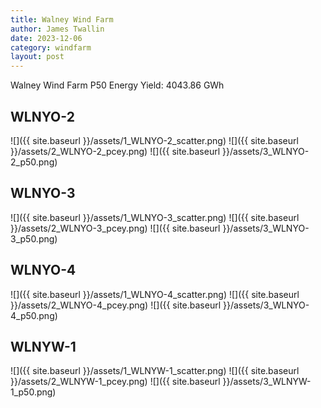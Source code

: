 ```yaml
---
title: Walney Wind Farm
author: James Twallin
date: 2023-12-06
category: windfarm
layout: post
---
```

Walney Wind Farm P50 Energy Yield: 4043.86 GWh

WLNYO-2
-------------
![]({{ site.baseurl }}/assets/1_WLNYO-2_scatter.png)
![]({{ site.baseurl }}/assets/2_WLNYO-2_pcey.png)
![]({{ site.baseurl }}/assets/3_WLNYO-2_p50.png)

WLNYO-3
-------------
![]({{ site.baseurl }}/assets/1_WLNYO-3_scatter.png)
![]({{ site.baseurl }}/assets/2_WLNYO-3_pcey.png)
![]({{ site.baseurl }}/assets/3_WLNYO-3_p50.png)

WLNYO-4
-------------
![]({{ site.baseurl }}/assets/1_WLNYO-4_scatter.png)
![]({{ site.baseurl }}/assets/2_WLNYO-4_pcey.png)
![]({{ site.baseurl }}/assets/3_WLNYO-4_p50.png)

WLNYW-1
-------------
![]({{ site.baseurl }}/assets/1_WLNYW-1_scatter.png)
![]({{ site.baseurl }}/assets/2_WLNYW-1_pcey.png)
![]({{ site.baseurl }}/assets/3_WLNYW-1_p50.png)


